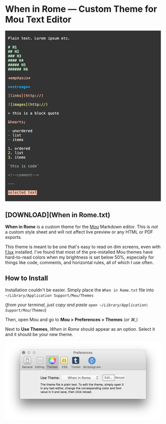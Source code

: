 # When in Rome — Custom Theme for Mou Text Editor

![When in Rome theme preview](img/rome_preview.png)

## [DOWNLOAD](When in Rome.txt)

**When in Rome** is a custom theme for the [Mou](http://25.io/mou/) Markdown editor. This is *not* a custom style sheet and will not affect live preview or any HTML or PDF exports.

This theme is meant to be one that's easy to read on dim screens, even with [f.lux](https://justgetflux.com/) installed. I've found that most of the pre-installed Mou themes have hard-to-read colors when my brightness is set below 50%, especially for things like code, comments, and horizontal rules, all of which I use often. 

## How to Install

Installation couldn't be easier. Simply place the `When in Rome.txt` file into `~/Library/Application Support/Mou/Themes` 

(*from your terminal, just copy and paste `open ~/Library/Application\ Support/Mou/Themes`*)

Then, open Mou and go to **Mou > Preferences > Themes** (*or &#8984;,*)

Next to **Use Themes**, *When in Rome* should appear as an option. Select it and it should be your new theme.

![Mou Preferences window](img/mou_preferences.png)